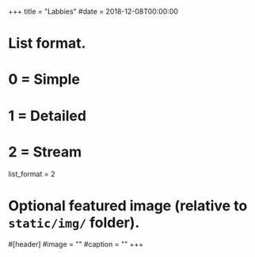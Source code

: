 +++
title = "Labbies"
#date = 2018-12-08T00:00:00

# List format.
#   0 = Simple
#   1 = Detailed
#   2 = Stream
list_format = 2

# Optional featured image (relative to `static/img/` folder).
#[header]
#image = ""
#caption = ""
+++
